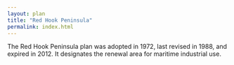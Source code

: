 ```yaml
---
layout: plan
title: "Red Hook Peninsula"
permalink: index.html
---
```


The Red Hook Peninsula plan was adopted in 1972, last revised in 1988, and expired in 2012. It designates the renewal area for maritime industrial use. 